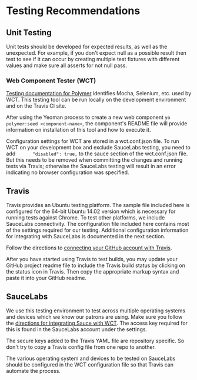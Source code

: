# Testing Recommendations


## Unit Testing

Unit tests should be developed for expected results, as well as the unexpected. For example, if you don't expect null as a possible result then test to see if it can occur by creating multiple test fixtures with different values and make sure all asserts for not null pass.

### Web Component Tester (WCT)

[Testing documentation for Polymer](https://www.polymer-project.org/1.0/docs/tools/tests) identifies Mocha, Selenium, etc. used by WCT. This testing tool can be run locally on the development environment and on the Travis CI site.

After using the Yeoman process to create a new web component
`yo polymer:seed <component-name>`,
the component's README file will provide information on installation of this tool and how to execute it.

Configuration settings for WCT are stored in a wct.conf.json file. To run WCT on your development box and exclude SauceLabs testing, you need to add 
`      "disabled": true,` 
to the sauce section of the wct.conf.json file. But this needs to be removed when committing the changes and running tests via Travis; otherwise the SauceLabs testing will result in an error indicating no browser configuration was specified.

## Travis

Travis provides an Ubuntu testing platform. The sample file included here is configured for the 64-bit Ubuntu 14.02 version which is necessary for running tests against Chrome. To test other platforms, we include SauceLabs connectivity. The configuration file included here contains most of the settings required for our testing. Additional configuration information for integrating with SauceLabs is documented in the next section. 

Follow the directions to [connecting your GitHub account with Travis](https://github.com/Polymer/tools/tree/master/travis).

After you have started using Travis to test builds, you may update your GitHub project readme file to include the Travis build status by clicking on the status icon in Travis. Then copy the appropriate markup syntax and paste it into your GitHub readme.

## SauceLabs

We use this testing environment to test across multiple operating systems and devices which we know our patrons are using. Make sure you follow the [directions for integrating Sauce with WCT](https://github.com/Polymer/tools/tree/master/travis#wct-with-sauce). The access key required for this is found in the SauceLabs account under the settings. 

The secure keys added to the Travis YAML file are repository specific. So don't try to copy a Travis config file from one repo to another.

The various operating system and devices to be tested on SauceLabs should be configured in the WCT configuration file so that Travis can automate the process.
